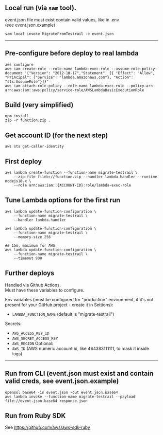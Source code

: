 ## Local run (via `sam` tool).

event.json file must exist contain valid values, like in .env  
(see event.json.example)

```
sam local invoke MigrateFromTestrail -e event.json
```

---

## Pre-configure before deploy to real lambda
```
aws configure
aws iam create-role --role-name lambda-exec-role --assume-role-policy-document '{"Version": "2012-10-17","Statement": [{ "Effect": "Allow", "Principal": {"Service": "lambda.amazonaws.com"}, "Action": "sts:AssumeRole"}]}'
aws iam attach-role-policy --role-name lambda-exec-role --policy-arn arn:aws:iam::aws:policy/service-role/AWSLambdaBasicExecutionRole
```

## Build (very simplified)
```
npm install
zip -r function.zip .
```

## Get account ID (for the next step)

```
aws sts get-caller-identity
```

## First deploy
```
aws lambda create-function --function-name migrate-testrail \
    --zip-file fileb://function.zip --handler lambda.handler --runtime nodejs18.x \
    --role arn:aws:iam::{ACCOUNT-ID}:role/lambda-exec-role
```

## Tune Lambda options for the first run

```
aws lambda update-function-configuration \
    --function-name migrate-testrail \
    --handler lambda.handler

aws lambda update-function-configuration \
    --function-name migrate-testrail \
    --memory-size 256

## 15m, maximum for AWS
aws lambda update-function-configuration \
    --function-name migrate-testrail \
    --timeout 900
```

## Further deploys

Handled via Github Actions.  
Must have these variables to configure.

Env variables (must be configured for "production" environment, if it's not present for your GitHub project - create it in Settions):
- `LAMBDA_FUNCTION_NAME` (default is "migrate-testrail")

Secrets:
- `AWS_ACCESS_KEY_ID`
- `AWS_SECRET_ACCESS_KEY`
- `AWS_REGION`
Optional:
- `AWS_ID` (AWS numeric account id, like 464383111111, to mask it inside logs)

---

## Run from CLI (event.json must exist and contain valid creds, see event.json.example)
```
openssl base64 -in event.json -out event.json.base64
aws lambda invoke --function-name migrate-testrail --payload file://event.json.base64 response.json
```

## Run from Ruby SDK

See https://github.com/aws/aws-sdk-ruby
